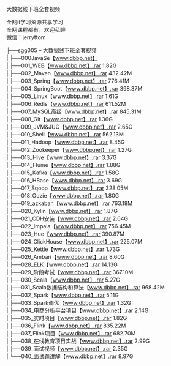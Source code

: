 大数据线下班全套视频

全网it学习资源共享学习<br>全网课程都有，欢迎私聊<br>微信：jerryttom<br>

├──sgg005 – 大数据线下班全套视频<br> | ├──000JavaSe【www.dbbp.net】<br> | ├──001_WEB【www.dbbp.net】.rar 1.82G<br> | ├──002_Maven【www.dbbp.net】.rar 432.42M<br> | ├──003_Spring【www.dbbp.net】.rar 776.41M<br> | ├──004_SpringBoot【www.dbbp.net】.rar 398.37M<br> | ├──005_Linux【www.dbbp.net】.rar 1.61G<br> | ├──006_Redis【www.dbbp.net】.rar 611.52M<br> | ├──007_MySQL高级【www.dbbp.net】.rar 845.31M<br> | ├──008_Git【www.dbbp.net】.rar 1.36G<br> | ├──009_JVM&amp;JUC【www.dbbp.net】.rar 2.65G<br> | ├──010_Shell【www.dbbp.net】.rar 562.13M<br> | ├──011_Hadoop【www.dbbp.net】.rar 8.45G<br> | ├──012_Zookeeper【www.dbbp.net】.rar 1.27G<br> | ├──013_Hive【www.dbbp.net】.rar 3.37G<br> | ├──014_Flume【www.dbbp.net】.rar 1.88G<br> | ├──015_Kafka【www.dbbp.net】.rar 1.58G<br> | ├──016_HBase【www.dbbp.net】.rar 3.69G<br> | ├──017_Sqoop【www.dbbp.net】.rar 328.05M<br> | ├──018_Oozie【www.dbbp.net】.rar 1.80G<br> | ├──019_azkaban【www.dbbp.net】.rar 763.18M<br> | ├──020_Kylin【www.dbbp.net】.rar 1.87G<br> | ├──021_CDH安装【www.dbbp.net】.rar 2.64G<br> | ├──022_Impala【www.dbbp.net】.rar 756.45M<br> | ├──023_Hue【www.dbbp.net】.rar 390.87M<br> | ├──024_ClickHouse【www.dbbp.net】.rar 225.07M<br> | ├──025_Kettle【www.dbbp.net】.rar 1.73G<br> | ├──026_Ambari【www.dbbp.net】.rar 8.60G<br> | ├──028_ELK【www.dbbp.net】.rar 14.13G<br> | ├──029_阶段考试【www.dbbp.net】.rar 367.10M<br> | ├──030_Scala【www.dbbp.net】.rar 5.27G<br> | ├──031_Scala数据结构和算法【www.dbbp.net】.rar 968.42M<br> | ├──032_Spark【www.dbbp.net】.rar 5.11G<br> | ├──033_Spark调优【www.dbbp.net】.rar 1.32G<br> | ├──034_电商分析平台项目【www.dbbp.net】.rar 2.14G<br> | ├──035_实时项目【www.dbbp.net】.rar 1.82G<br> | ├──036_Flink【www.dbbp.net】.rar 835.22M<br> | ├──037_Flink项目【www.dbbp.net】.rar 682.70M<br> | ├──038_在线教育项目实战【www.dbbp.net】.rar 2.99G<br> | ├──039_面试视频【www.dbbp.net】.rar 2.35G<br> | └──040_面试题讲解【www.dbbp.net】.rar 8.97G